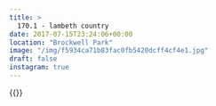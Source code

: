 ```yaml
---
title: >
  170.1 - lambeth country
date: 2017-07-15T23:24:06+00:00
location: "Brockwell Park"
image: "/img/f5934ca71b83fac0fb5420dcff4cf4e1.jpg"
draft: false
instagram: true
---
```


{{<photo src="/img/f5934ca71b83fac0fb5420dcff4cf4e1.jpg">}}
